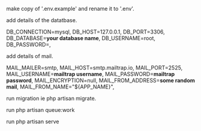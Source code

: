 

make copy of '.env.example' and rename it to '.env'.

add details of the datatbase.

DB_CONNECTION=mysql,
DB_HOST=127.0.0.1,
DB_PORT=3306,
DB_DATABASE=**your database name**,
DB_USERNAME=root,
DB_PASSWORD=,

add details of mail.

MAIL_MAILER=smtp,
MAIL_HOST=smtp.mailtrap.io,
MAIL_PORT=2525,
MAIL_USERNAME=**mailtrap username**,
MAIL_PASSWORD=**mailtrap password**,
MAIL_ENCRYPTION=null,
MAIL_FROM_ADDRESS=**some random mail**,
MAIL_FROM_NAME="${APP_NAME}",


run migration ie php artisan migrate.

run php artisan queue:work 

run php artisan serve
